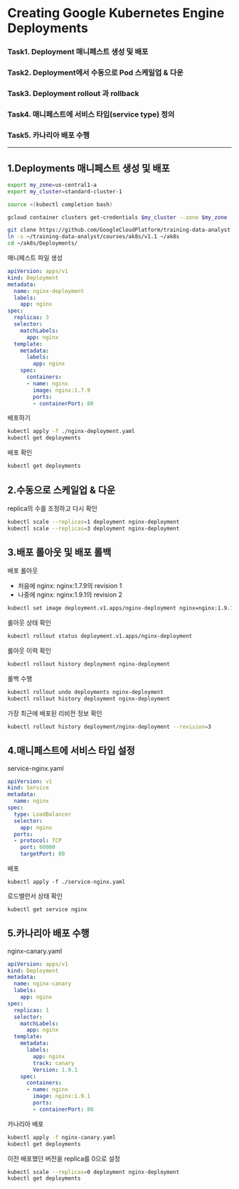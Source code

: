 # Creating Google Kubernetes Engine Deployments

### Task1. Deployment 매니페스트 생성 및 배포

### Task2. Deployment에서 수동으로 Pod 스케일업 & 다운

### Task3. Deployment rollout 과 rollback

### Task4. 매니페스트에 서비스 타입(service type) 정의

### Task5. 카나리아 배포 수행

---

## 1.Deployments 매니페스트 생성 및 배포

```bash
export my_zone=us-central1-a
export my_cluster=standard-cluster-1

source <(kubectl completion bash)

gcloud container clusters get-credentials $my_cluster --zone $my_zone

git clone https://github.com/GoogleCloudPlatform/training-data-analyst
ln -s ~/training-data-analyst/courses/ak8s/v1.1 ~/ak8s
cd ~/ak8s/Deployments/
```

매니페스트 파일 생성

```yaml
apiVersion: apps/v1
kind: Deployment
metadata:
  name: nginx-deployment
  labels:
    app: nginx
spec:
  replicas: 3
  selector:
    matchLabels:
      app: nginx
  template:
    metadata:
      labels:
        app: nginx
    spec:
      containers:
      - name: nginx
        image: nginx:1.7.9
        ports:
        - containerPort: 80
```

배포하기

```bash
kubectl apply -f ./nginx-deployment.yaml
kubectl get deployments
```

배포 확인

```bash
kubectl get deployments
```

## 2.수동으로 스케일업 & 다운

replica의 수를 조정하고 다시 확인

```bash
kubectl scale --replicas=1 deployment nginx-deployment
kubectl scale --replicas=3 deployment nginx-deployment
```


## 3.배포 롤아웃 및 배포 롤백

배포 롤아웃
 - 처음에 nginx: nginx:1.7.9의 revision 1
 - 나중에 nginx: nginx:1.9.1의 revision 2

```bash
kubectl set image deployment.v1.apps/nginx-deployment nginx=nginx:1.9.1 --record
```

롤아웃 상태 확인

```bash
kubectl rollout status deployment.v1.apps/nginx-deployment
```

롤아웃 이력 확인

```bash
kubectl rollout history deployment nginx-deployment
```

롤백 수행

```bash
kubectl rollout undo deployments nginx-deployment
kubectl rollout history deployment nginx-deployment
```

가장 최근에 배포된 리비전 정보 확인

```bash
kubectl rollout history deployment/nginx-deployment --revision=3
```

## 4.매니페스트에 서비스 타입 설정

service-nginx.yaml

```yaml
apiVersion: v1
kind: Service
metadata:
  name: nginx
spec:
  type: LoadBalancer
  selector:
    app: nginx
  ports:
  - protocol: TCP
    port: 60000
    targetPort: 80
```

배포

```
kubectl apply -f ./service-nginx.yaml
```

로드밸런서 상태 확인

```bash
kubectl get service nginx
```


## 5.카나리아 배포 수행

nginx-canary.yaml

```yaml
apiVersion: apps/v1
kind: Deployment
metadata:
  name: nginx-canary
  labels:
    app: nginx
spec:
  replicas: 1
  selector:
    matchLabels:
      app: nginx
  template:
    metadata:
      labels:
        app: nginx
        track: canary
        Version: 1.9.1
    spec:
      containers:
      - name: nginx
        image: nginx:1.9.1
        ports:
        - containerPort: 80
```

카나리아 배포

```bash
kubectl apply -f nginx-canary.yaml
kubectl get deployments
```

이전 배포했던 버전을 replica를 0으로 설정

```bash
kubectl scale --replicas=0 deployment nginx-deployment
kubectl get deployments
```


